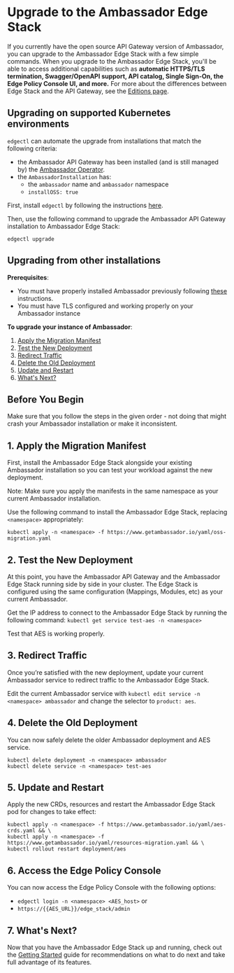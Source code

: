 # Upgrade to the Ambassador Edge Stack

If you currently have the open source API Gateway version of Ambassador, you can upgrade to the Ambassador Edge Stack with a few simple commands. When you upgrade to the Ambassador Edge Stack, you'll be able to access additional capabilities such as **automatic HTTPS/TLS termination, Swagger/OpenAPI support, API catalog, Single Sign-On, the Edge Policy Console UI, and more.** For more about the differences between Edge Stack and the API Gateway, see the [Editions page](/editions).

## Upgrading on supported Kubernetes environments

`edgectl` can automate the upgrade from installations that match the following criteria:

* the Ambassador API Gateway has been installed (and is still managed by) the
  [Ambassador Operator](../../install/aes-operator/).
* the `AmbassadorInstallation` has:
  * the `ambassador` name and `ambassador` namespace
  * `installOSS: true`

First, install `edgectl` by following the instructions
[here](../../using/edgectl/edge-control/#installing-edge-control).

Then, use the following command to upgrade the Ambassador API Gateway installation to Ambassador Edge Stack:

```commandline
edgectl upgrade
```

## Upgrading from other installations

**Prerequisites**:

* You must have properly installed Ambassador previously following [these](../install-ambassador-oss) instructions.
* You must have TLS configured and working properly on your Ambassador instance

**To upgrade your instance of Ambassador**:

1. [Apply the Migration Manifest](#1-apply-the-migration-manifest)
2. [Test the New Deployment](#2-test-the-new-deployment)
3. [Redirect Traffic](#3-redirect-traffic)
4. [Delete the Old Deployment](#4-delete-the-old-deployment)
5. [Update and Restart](#5-update-and-restart)
6. [What's Next?](#6-whats-next)

## Before You Begin

Make sure that you follow the steps in the given order - not doing that might crash your Ambassador installation or make it inconsistent.

## 1. Apply the Migration Manifest

First, install the Ambassador Edge Stack alongside your existing Ambassador installation so you can test your workload against the new deployment.

Note: Make sure you apply the manifests in the same namespace as your current Ambassador installation.

Use the following command to install the Ambassador Edge Stack, replacing `<namespace>` appropriately:

```shell
kubectl apply -n <namespace> -f https://www.getambassador.io/yaml/oss-migration.yaml
```

## 2. Test the New Deployment

At this point, you have the Ambassador API Gateway and the Ambassador Edge Stack running side by side in your cluster. The Edge Stack is configured using the same configuration (Mappings, Modules, etc) as your current Ambassador.

Get the IP address to connect to the Ambassador Edge Stack by running the following command:
`kubectl get service test-aes -n <namespace>`

Test that AES is working properly.

## 3. Redirect Traffic

Once you’re satisfied with the new deployment, update your current Ambassador service to redirect traffic to the Ambassador Edge Stack.

Edit the current Ambassador service with `kubectl edit service -n <namespace> ambassador` and change the selector to `product: aes`.

## 4. Delete the Old Deployment

You can now safely delete the older Ambassador deployment and AES service.

```shell
kubectl delete deployment -n <namespace> ambassador
kubectl delete service -n <namespace> test-aes
```

## 5. Update and Restart

Apply the new CRDs, resources and restart the Ambassador Edge Stack pod for changes to take effect:

```shell
kubectl apply -n <namespace> -f https://www.getambassador.io/yaml/aes-crds.yaml && \
kubectl apply -n <namespace> -f https://www.getambassador.io/yaml/resources-migration.yaml && \
kubectl rollout restart deployment/aes
```

## 6. Access the Edge Policy Console

You can now access the Edge Policy Console with the following options:
* `edgectl login -n <namespace> <AES_host>` or
* `https://{{AES_URL}}/edge_stack/admin`

## 7. What's Next?

Now that you have the Ambassador Edge Stack up and running, check out the [Getting Started](../../../tutorials/getting-started) guide for recommendations on what to do next and take full advantage of its features.
